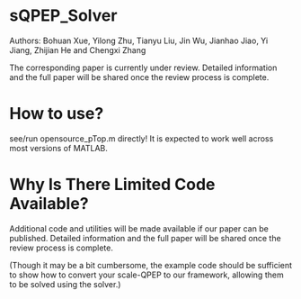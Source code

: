 # sQPEP_Solver
Authors: Bohuan Xue, Yilong Zhu, Tianyu Liu, Jin Wu, Jianhao Jiao, Yi Jiang, Zhijian He and Chengxi Zhang

The corresponding paper is currently under review. Detailed information and the full paper will be shared once the review process is complete.

# How to use?
see/run opensource_pTop.m directly! It is expected to work well across most versions of MATLAB.

# Why Is There Limited Code Available?
Additional code and utilities will be made available if our paper can be published. Detailed information and the full paper will be shared once the review process is complete.

(Though it may be a bit cumbersome, the example code should be sufficient to show how to convert your scale-QPEP to our framework, allowing them to be solved using the solver.)
